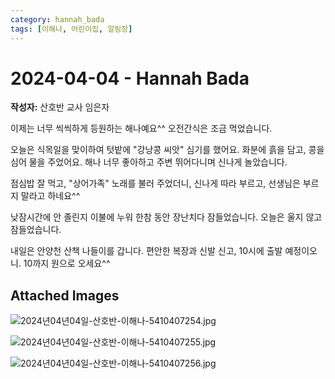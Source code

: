```yaml
---
category: hannah_bada
tags: [이해나, 어린이집, 알림장]
---
```


# 2024-04-04 - Hannah Bada

**작성자:** 산호반 교사 임은자  

이제는 너무 씩씩하게 등원하는 해나예요^^  오전간식은 조금 먹었습니다.

오늘은 식목일을 맞이하여 
텃밭에 "강낭콩 씨앗" 심기를 했어요. 화분에 흙을 담고, 콩을 심어 물을 주었어요. 해나 너무 좋아하고 주변 뛰어다니며 신나게 놀았습니다.

점심밥 잘 먹고, "상어가족"  노래를 불러 주었더니, 신나게 따라 부르고, 선생님은 부르지 말라고 하네요^^

낮잠시간에 안 졸린지 이불에 누워 한참 동안 장난치다 잠들었습니다. 오늘은 울지 않고 잠들었습니다.

내일은 안양천 산책 나들이를 갑니다. 편안한 복장과 신발 신고,
10시에 출발 예정이오니.
10까지 원으로 오세요^^

## Attached Images
![2024년04년04일-산호반-이해나-5410407254.jpg](https://feghi.github.io/assets/img/bada_photo/2024년04년04일-산호반-이해나-5410407254.jpg)

![2024년04년04일-산호반-이해나-5410407255.jpg](https://feghi.github.io/assets/img/bada_photo/2024년04년04일-산호반-이해나-5410407255.jpg)

![2024년04년04일-산호반-이해나-5410407256.jpg](https://feghi.github.io/assets/img/bada_photo/2024년04년04일-산호반-이해나-5410407256.jpg)

